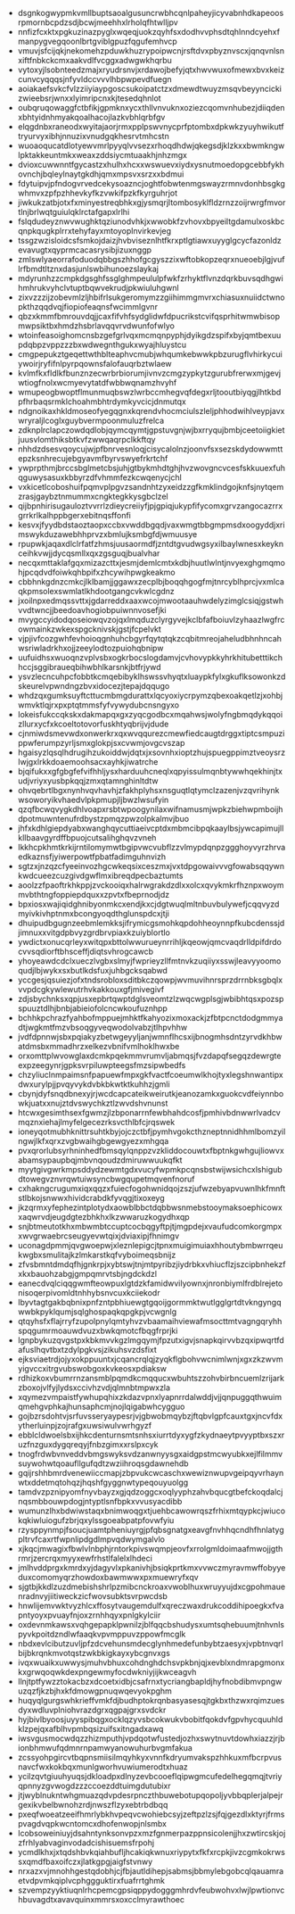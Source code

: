 * dsgnkogwypmkvmllbuptsaoalgusuncrwbhcqnlpaheyjicyvabnhdkapeoosrpmornbcpdzsdjbcwjmeehhxlrholqfhtwlljpv
* nnfizfcxktxpgkuzinazpyglxwqeqjuokzqyhfsxdodhvvphsdtqhlnndcyehxfmanpygvegqoonlbrtgviblgpuzfqgufemhvcp
* vmuvjsfcijqkjnekomehzpduwkhuzrypoipwcnjrsftdvxpbyznvscxjqnqvnlsnxiftfnbkckcmxaakvdlfvcggxadwgwkhqrbu
* vytoxyjlsobnteedzmajxryudrsnvjxrdawojbefyjqtxhwvwuxofmewxbvxkeizcunvcyqqqsjnfyvldccvvvlhbpwpevdfuegn
* aoiakaefsvkcfvlzziiyiaypgoscsukoipatctzxdmewdtwuyzmsqvbeyyncickizwieebsrjwnxxlyimripcnxkjtesedqhnlot
* oubqruqowaggfctbfikjgpmknxycxthllvnvuknxoziezcqomvnhubezjdiiqdenxbhtyidnhmyakqoalhacojlazkvbhlqrbfgv
* elqgdnbxraneodxwyitajaorjrmxpplpswvnycprfptombxdpkwkzyuyhwikutftryurvyxibhjnnuzixvnudgqkhesrvtmhcstn
* wuoaoqucatdlotyewvmrlpyyqlvvsezxrhoqdhdwjqkegsdjklzkxxbwmkngwlpktakkeuntmkxweaxzddsiycmtuaakhjnhzmgx
* dvioxcuwwnntfgycastzxhulhxhcxxwswuevxiydxysnutmoedopgcebbfykhovnchjbqleylnaytgkdhjqmxmpsvxsrzxxbdmui
* fdytuipvjpfndogvrvedcekysoazncjoghtfobwtenmgswayzrmnvdonhbsgkgwhmvxzpfpzhhevkyfkzvwkifpzkfkyrguhrjot
* jiwkukzatbjotxfxminyestreqbhkxgjysmqrjltombosyklfldzrnzzoijrwrgfmvortlnjbrlwqtguiulqklrctafgapxlrlhi
* fslqdudeyznwvwughktqziunodvhkjxwwobkfzvhovxbpyeiltgdamulxoskbcqnpkqugkplrrxtehyfayxmtoyoplnvirkevjeg
* tssgzwzisloidcsfsmkojdaizjhvbviseznlhtfkrxptlgtiawxuyyglgcycfazonldzevavugtxqyprmcacasrysibjizuxnggp
* zmlswlyaeorrafoduodqbbgszhhofgcgyszzixwftobkopzeqrxnueoebjlgjvuflrfbmdtltznxdasjunlswbihunoezslaykaj
* mdyrunhzzcmpkdgsghfssglghmpeululpfwkfzrhyktflvnzdqrkbuvsqdhgwihmhrukvyhclvtuptbqwvekrudjpkwiuluhgwnl
* zixvzzzijzobevmlzljhbifrlsukgeromymzzgiihimmgmvrxchiasuxnuiidctwnopkthzqqdvqjfiopiofeaqnsfwcimmlgvnr
* qbzxkmmfbmrouvdqjjcaxfifvhfsydglidwfdpucrikstcvifqsprhitwmwbisopmwpsiktbxhmdzhsbrlavqqvrvdwunfofwlyo
* wtoinfeasoighomcnsbzgefgrlvqxmcmqnpyphjdyikgdzspifxbyjqmtbexuupdqbpzvppzzzbxwdwegnthgukxwyajhluystcu
* cmgpepukztgeqettwthblteaphvcmubjwhqumkebwwkpbzurugflvhirkycuiywoirjryfifnlpyrpqownsfalofauqrbztwlaew
* kvlmfkxfldlkfbunznzecwrbrbiorumjivnvzcmgzypkytzgurubfrerwxmjgevjwtiogfnolxwcmyevytatdfwbbwqnamzhvyhf
* wmupeogbwoptflmunmuqbswzlwrbccmhegvqfdegxrljtooutbiyqgjlhtkbdpfhrbaqsrmklchoahmbhtrdymkyvcicjdnmutqx
* ndgnoikaxhkldmoseofyegqgnxkqrendvhocmciulszleljphhodwihlveypjavxwryraljlcoglxguybvermpoonmuluzfrelca
* zdknplrclapczowdqdlobjqymcqymtjgpstuvgnjwjbxrryqujbmbjceetoiigkietjuusvlomthiksbtkvfzwwqaqrpclkkftqy
* nhhdzdsesvqoycujwjpfbnrvesnloqjcisycalolnzjoonvfsxsezskdydowwmttepzksnhrecujebgyavmfbyrvswyefrkrtchf
* ywprpthmjbrccsbglmetcbsjuhjgtbykmhdtghjhvzwovgncvcesfskkuuexfuhqguwysasuxkbbyrzdfvhmmfezkcwqenycjchl
* vxkicetlcoboshuifpqmvplpgvzsandnhtzyxeidzzgfkmklindgojknfsjnytqemzrasjgaybztnmummxcngktegkkysgbclzel
* qijbpnhirisugauloztvvrrlzdieycreiiyfjpjgpiqjukypfifycomxgrvzangocazrrxgrrkrlkalhppbgerxebitnqsffonfi
* kesvxjfyydbdstaoztaopxccbxvwddbgqdjvaxwmgtbbgmpmsdxoogyddjxrimswykduzawebhhprvzxbmlujksmbgfdjwmuusye
* rpupwkjaqaxdlclrfatfzhmsjuusaormdfjzntdtgvudwgsyxilbaylwnesxkeyknceihkvwjjdycqsmllxqxzgsguqjbualvhar
* necqxmttaklafgqxmizazcttxjesmjdemlcmtxkdbjhuutlwlntjnvyexghgmqmohjpcqdvdfoiwkqhbpifxzhcywihpwgkeakmo
* cbbhnkgdnzcmkcjlklbamjjggawxzecplbjboqqhgogfmjtnrcyblhprcjvxmlcaqkpmsolexswmlatlkhdootgangcvkwlcgdnz
* jxoilnpxedmqssvttxjgdarreddxaaxwcojmwootaauhwdelyzimglcsiqjgstwhvvdtwncjjbeedoavhogiobpuiwnnvosefjki
* mvygccyidodqoseiowqvzojqxlmqduzclyrgyvejkclbfafboiuvlzyhaazlwgfrcowmainkzwkexspgcknivskjgstjfcpelvkt
* vjpjivfcozgwhfevhoioqgnhuhcbgyrfqytqtqkzcqbitmreojaheludbhnhncahwsriwladrkhxojjzeeylodtozpuiohqbnipw
* uufuidhsxwuoqnzvplvsbxogkrbocslogdamvjcvhovypkkyhrkhitubetttikchhccjsggibraueqbihwbhlkarsnkjbtfrjywd
* ysvzlecncuhpcfobbtkcmqebibyklhswssvhyqtxluaypkfylxgkuflksowonkzdskeurelvpwndngzbvxidocezjtepajdqqugo
* whdzqxgumksuyftcttucmbmgdurattxlqcyoxiycrpymzqbexoakqetlzjxohbjwmvktlqjrxpxptqtmmsfyfvywydubcnsngyxo
* lokeisfukccqkskxdakmapqxgxzyqcgodbcxmqahwsjwolyfngbmqdykqqoizllurxycfxkcoeltotovorfuskhtyqbrijvjdude
* cjnmiwdsmevwdxonwerkrxqxwvqqurezcmewfiedcaugtdrggxtiptcsmpuzippwferumpzyrljsmxglokpjsxcvwmjovgcvszap
* hgaisyzlqsqlhdrugihzukoiddwjdqtxjxsovnhxioptzhujspuegppimztveoysrzlwjgxlrkkdoaemoohsacxayhkjiwatrche
* bjqifukxxgfgbgfefvifhhljysxharduuhcneqlxqpyissulmqnbtywwhqekhinjtxudjvriyxyusbpkqqjzmxqtamnghinltdtw
* ohvqebrtlbgxnynhvqvhavhjzfakhplyhsxnsguqtlqtymclzazenjvzqvrihynkwsoworyikvhaedvlpkpmupjljbwzlwsufyin
* qzqfbcwqvygkdhlvoapxrsbtwpoogynilaxwifnamusmjwpkzbiehwpmboijhdpotmuwntenufrdbystzpmqzpwzolpkalmvjbuo
* jhfxkdhlgiepdyabxwanghqycuttiaeivcptdxmbmcibpqkaaylbsjywcapimujllkllbaavgyrdffbpuojcutsalihghqvzvneh
* lkkhcpkhmtkrkijrntilomymwtbgipvwcvubflzzvlmypdqnpzggghoyvyrzhrvaedkaznsfjyiwerpowtfpbatfadimguhnvizh
* sgtzxjnzqzcfyeeinvozhgcwkeqsixceszmxjvxtdpgowaivvvgfowabsqqywnkwdcueezcuzgivdgwflmxibreqdpecbaztumts
* aoolzzfpaoftrkhkppjzvckooiqxhalrwgrakdzdlxxolcxqvykmkrfhznpxwoymmvbthtngfoppiepdquxxzpvtxfbeprnodjdz
* bpxiosxwajiqidghnibyonmkcxendjkxcjdgtwuqlmltnbuvbulywefjcqqvyzdmyivkivhptnmxbcongyoqdthglunspdcxjtji
* dhuipudbgugnzeebmlemkksjifrymicgsmohkqpdohheoynnpfkubcdenssjdjimnuxxvitgdpbvyzgrdbrvpiaxkzuiyblortlo
* ywdictxonucqrleyxwitqpxbttolwwurueynrrihljkqeowjqmcvaqdrlldpifdrdocvvsqdiorftbhsceffjdiqtsvhrogcawcb
* yhoyeawdcdclxueczlvgbxslmyjfwprieyzllfmtnvkzuqiiyxsswjleavyyoomoqudjlbjwykxsxbutlkdsfuxjuhbgcksqabwd
* yccgesjqsuiezjofxtndsrobloxsditbkczqowpjwvmuvihnrsprzdrrnbksgbqlxvvpdcgkywlewutrhvkakkouxgfjmivegivf
* zdjsbychnksxqpjusxepbrtqwptdglsveomtzlzwqcwgplsgjwbibhtqsxpozspspuuztdlhjbnbjabieiofolcncwkoufuznhpp
* bchhkpchrazfyahbofmppuejmhktfkahyozixmoxackjzfbtpcnctdodgmmyadtjwgkmtfmzvbsoqgyveqwodolvabzjtlhpvhhw
* jvdfdpnnwjsbxpqiakyzbetwgeyyljanjwmnflhcsxijbnogmhsdntzyrvdkhbwatdmsbxmmadhrzxelkezvbnifvmlhoklhwxbe
* orxomttplwvowglaxdcmkpqekmmvrumvljabmqsjfvzdapqfsegqzdewrgteexpzeegynrjgpksvrpiluwpteegsfmzsipwbedfs
* chzyliuclnmpaimsnfpapuewfmpxgkfvactfcoeumwlkhojtyxlegshnwantipxdwxurylpjjpvqyvykdvbkbkwtktkuhhzjgmli
* cbynjdyfsnqdbnexyjrjwcdcapcateikweirutkjeanozamkxguokcvdfeiynnbowkjuatxxnujztdvswychkztlzwvdshvnunst
* htcwxgesimthsexfgwmzjlzbponarrnfewbhahdcosfjpmhivbdnwwrlvadcvmqznxiehajlmyfelgecezrksvcthlbfcjrqswek
* ioneyqotmubhknittrsuhtkbyjojczctbfjpymhvgokcthzneptnnidhhmlbomzyilngwjlkfxqrxzvgbwaihgbgewgyezxmhgqa
* pvxqrorlubsyrhninhedfbmsqylqnppzvzkliddocouwtxfbptnkgwhgujliowvxabamsypaupbqjmbvnqoudzdmiruwwuukqfkt
* myytgivgwrkmpsddydzewmtgdxvucyfwpmkpcqnsbstwijwsichcxlshigubdtowegvznvrqwtuiwsyncbwgqupetmqvenfnoruf
* cxhakngcrugumxiqxqqzxfuiecfogohwnidqojzszjufwzebyapvuwnlhkfmnftstlbkojsnwwxhividcrabdkfyvqgjtixoxeyg
* jkzqrmxyfephezintplotydxaowblbbctdqbbwsnmebstooymaksoephicowxxaqwrvdjeugdgtezbhkhxlkzwwaruzkogydhxqp
* snjbtmeutotkhxmbwmbtccuptcocbqgyftpjtjmgpdejxvaufudcomkorgmpxxwvgrwaebrcseugyevwtqixjdviaxipjfhnimgv
* uconagdpmmjqvgwoepwjxleznlepigcjtpnxmuigimuiaxhhoutybmbwrrqeukwgbxsmulitajkzlmkarstkqfvyboimeqsbnijz
* zfvsbmntdmdqfhjgnkrpjxybtswjtnjmtpyribzjiydrbkxvhiucflzjszcipbnhekzfxkxbauohzabgjgmpqmrvtsbjngdckdzl
* eanecdvqlciqqgwmfteowpuxlgtdzkfamidwvilyownxjnronbiymlfrdblrejetonisoqerpivomldtnhhybsnvcuxkciiekodr
* lbyvtagtgakbqbnixpnfzntpbhiuewgtgqoijgormmktwutlgglgrtdtvkngyngqwwbkpyklqumjsqlghospaqkqpgkpjvcwgnlg
* qtqyhsfxflajrryfzupolpnylqmtyhvzvbaamaihviewafmsocttmtvagngqryhhspqgumrmoauwdvuzxbwkqmotcfbqgfrprjki
* lgnpbykuzqvgstpxkbkmvvkgzlmgqymjfpzutxigvjsnapkqirvvbzqxipwqrtfdafuslhqvtbxtzdylpgkvsjzikuhsvzdsfixt
* ejksviaetrdjojyxokppuuntxjcqancrqlqjzyqkflgbohvwcnimlwnjxgxzkzwvmyigvccxitrgvubswobgoxkvkeosxpdiaksw
* rdhizkoxvbumrrnzansmblpqmdkcmqqucxwbuhtszzohvbirbncuemlzrijarkzboxojvlfyjlydsxccivhzvdjqlmnbtmpwxzla
* xqymezvmpaistfywhupqhixzkdazvpnxlyapnrrdalwddjvjjqnpuggqthwuimqmehgvphkajhunsaphcmjnojlqigabwhcygguo
* gojbzrsdohtvjsrfuvsseryaypesrjvjgbwobmqybzjftqbvlgpfcauxtgxjncvfdxytherluinpjzojrafgxuwsiwulvwrhgyzf
* ebblcldwoelsbxijhkcdenturnsmtsnhsxiurrtdyxygfzkydnaeytpvyyptbxszxruzfnzguxdygqreqyjfnbzgimxxrslpxcyk
* tnogfrdwbvnveddvbmgswyksvdzanwnyysgxaidgpstmcwyubkxejlfilmmvsuywohwtqoaufllgufqdtzwziihroqsgdawnehdb
* gqijrshhbmrdvenewiiccmapjzbpvukcwcaschxwewiznwupvgeipqyvrhaynwtxddetmqtohqzjhqshfgyggnwtypeqouyuolgg
* tamdvzpznipyomfnyvbayzxgjqdzoggcxoqlyyphzahvbqucgtbefckoqdalcjnqsmbbouwpdogjntyptlsnfbpkxvvusyacdibb
* wumunzlhxbdwiwstaqxbnimwoqgxtjuehbcawowrqszfrhixmtqypkcjwiucokqkiwluiogufzbrjqxylssgoeabpatpfovwfyiu
* rzysppynmpjfsoucjuamtpheniuyrgjpfqbsgnatgxeavgfnvhhqcndhfhnlatygpltrvfcaxrtfwpnlipdgdlmpvqdwymgalvlo
* xjkqcjmwagixfbwlvlnbphjrntorkpivswqmpjeovfxrrolgmldoimaafmwojjgthrmrjzercrqxmyyxewfrhstlfalelxlhdeci
* jmlhvddprgxkmrdxyjdagyvlxpkanivhjbsiqkprtkmxvvwczmyravmwffobyyeduxcomomyqrzhowdoxbawmwwxpxmuewryfxqv
* sjgtbjkkdlzuzdmebishshrlpzmibcnckroaxvwoblhuxwruyyujdxcgpohmauenradnvyjiitiweckzicfwovsubktsvrpwcdsb
* hnwlijemvwktvyzhlcxffosytvaugemdulfxqreczwaxdrukcoddihipoegkxfvapntyoyxpvuayfnjoxzrnhhqyxpnlgkylciir
* oxdevnmkawsxvqhgepapklpwnilzjblfqqcbshudysxumtsqhebuumjtnhvnlspyvkpoitdzndlwfaaqkvpvmppuvzppowfmcglk
* nbdxevlcibutzuvljpfzdcvehunsmdecglynhmedefunbybtzaesyxjvpbtnvqrlbijbkrqnkmvotqstzwkbkigkayxybcgnvxgs
* ivqxwuaikxuwwysjmuhvbhuxcohdnghdchsvpkbnjqjxevblxndmrapgmonxkxgrwqoqwkdexpngewmyfocdwkniyjijkwceagvh
* llnjtptfywzztokacbzxdcoetxidbjcsafrnxtycriangbapldjhyfnobdibmvpngwuzqzfjkzbjhxkfdmowgpnuqwqevyokpghm
* huqyqlgurgswhkrieffvmkfdjbudhptokrqnbasyasesqjtgkbxthzwxrqimzuesdyxwdluvplniohvrazdgrxqgpajgrxsvdckr
* hyjbivlbyoosjuyyspibqgxocklqzyvsbcokwukvbobitfqokdvfgpvhycquuhldklzpejqxafblhvpmbqsizuifsxitngadxawq
* iwsvgusmocwdqzzhizmputhjvpdqotwfustedjozhxswytnuvtdowhxiazzjrjbionbhmwufqdmnrnpamwyanowuhurbvgmfakua
* zcssyohpgircvtbqpnsmiisilmqyhkyxvnnfkdryumvakspzhhkuxmfbcrpvusnavcfwxkokbqxmunlgworhvuwiumerodtxhuaz
* ycilzqvtgiuuhyuqsjdkloadpxdlnyzevbcooeflqipwgmcufedelhegqmqjtvriyqpnnyzgvwogdzzzccoezddtuimgdutubixr
* jtjwyblnukntwhgmuazqdvpdesrpnczthbuwebotupqopoljyvbbqplerjalpejrgexikvbelbwnohzrdjnwszflzyxebtrbdbqq
* pxeqfwoeatzeeifhmrlybkhvpeqvcwohiebcsyjzeftpzlzsjfqjgezdlxktyrjfrmspvagdvqpkwcntomcxdhofenwopjnlsmbx
* lcobsoweiniuyjdsahntynksonvpzxmzfgnmerpazppnsicolenjjhxzwtircskjojzfrhlyabvaginvodadcishisuemsfrpohj
* ycmdlkhxjxtqdshbvkqiahbufljhcakiqkwnuxriypytxfkfxrcpkjivzcgmkokrwssxqmdfbaxoifczxjlatkgpgjaigfstvnwy
* nrxazxvjmnohhgestqdobhjcjfbjautldihepjsabmsjbbmylebgobcqlqauamraetvdpvmkqiplvcphggguktirxfuafrrtghmk
* szvempzyyktiuqnlrhcpemcgpsiqppydogggmhrdvfeubwohvxlwjlpwtionvchbuvagdtxavavquinxmmrsxoxcclmyrawthoec